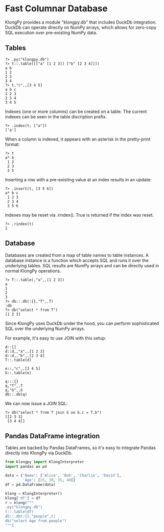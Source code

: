 # Fast Columnar Database

KlongPy provides a module "klongpy.db" that includes DuckDb integration.  DuckDb can operate directly on NumPy arrays, which allows for zero-copy SQL execution over pre-existing NumPy data.

## Tables

```
?> .py("klongpy.db")
?> t::.table([["a" [1 2 3]] ["b" [2 3 4]]])
a b
1 2
2 3
3 4
?> t,"c",,[3 4 5]
a b c
1 2 3
2 3 4
3 4 5
```

Indexes (one or more columns) can be created on a table.  The current indexes can be seen in the table discription prefix.

```
?> .index(t; ["a"])
['a']
```

When a column is indexed, it appears with an asterisk in the pretty-print format:

```
?> t
a* b
 1 2
 2 3
 3 5
```

Inserting a row with a pre-existing value at an index results in an update:

```
?> .insert(t, [3 5 6])
a* b c
 1 2 3
 2 3 4
 3 5 6
```

Indexes may be reset via .rindex().  True is returned if the index was reset.

```
?> .rindex(t)
1
```

## Database

Databases are created from a map of table names to table instances.  A database instance is a function which accepts SQL and runs it over the underlying tables.  SQL results are NumPy arrays and can be directly used in normal KlongPy operations.

```
?> T::.table(,"a",,[1 2 3])
a
1
2
3
?> db::.db(:{},"T",,T)
:db
?> db("select * from T")
[1 2 3]
```

Since KlongPy uses DuckDb under the hood, you can perform sophisticated SQL over the underlying NumPy arrays.

For example, it's easy to use JOIN with this setup:

```
d::[]
d::d,,"a",,[1 2 3]
d::d,,"b",,[2 3 4]
T::.table(d)

e::,"c",,[3 4 5]
G::.table(e)

q:::{}
q,"T",,T
q,"G",,G
db::.db(q)
```

We can now issue a JOIN SQL:

```
?> db("select * from T join G on G.c = T.b")
[[2 3 3]
 [3 4 4]]
```

## Pandas DataFrame integration

Tables are backed by Pandas DataFrames, so it's easy to integrate Pandas directly into KlongPy via DuckDb.

```Python
from klongpy import KlongInterpreter
import pandas as pd

data = {'Name': ['Alice', 'Bob', 'Charlie', 'David'],
        'Age': [25, 30, 35, 40]}
df = pd.DataFrame(data)

klong = KlongInterpreter()
klong['df'] = df
r = klong("""
.py("klongpy.db")
t::.table(df)
db::.db(:{},"people",t)
db("select Age from people")
""")
```

